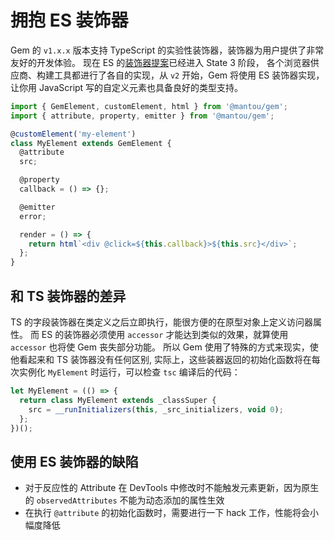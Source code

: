 # 拥抱 ES 装饰器

Gem 的 `v1.x.x` 版本支持 TypeScript 的实验性装饰器，装饰器为用户提供了非常友好的开发体验。
现在 ES 的[装饰器提案](https://github.com/tc39/proposal-decorators)已经进入 State 3 阶段，
各个浏览器供应商、构建工具都进行了各自的实现，从 `v2` 开始，Gem 将使用 ES 装饰器实现，
让你用 JavaScript 写的自定义元素也具备良好的类型支持。

```js 4,6,9,12
import { GemElement, customElement, html } from '@mantou/gem';
import { attribute, property, emitter } from '@mantou/gem';

@customElement('my-element')
class MyElement extends GemElement {
  @attribute
  src;

  @property
  callback = () => {};

  @emitter
  error;

  render = () => {
    return html`<div @click=${this.callback}>${this.src}</div>`;
  };
}
```

## 和 TS 装饰器的差异

TS 的字段装饰器在类定义之后立即执行，能很方便的在原型对象上定义访问器属性。
而 ES 的装饰器必须使用 `accessor` 才能达到类似的效果，就算使用 `accessor` 也将使 Gem 丧失部分功能。
所以 Gem 使用了特殊的方式来现实，使他看起来和 TS 装饰器没有任何区别,
实际上，这些装器返回的初始化函数将在每次实例化 `MyElement` 时运行，可以检查 `tsc` 编译后的代码：

```js
let MyElement = (() => {
  return class MyElement extends _classSuper {
    src = __runInitializers(this, _src_initializers, void 0);
  };
})();
```

## 使用 ES 装饰器的缺陷

- 对于反应性的 Attribute 在 DevTools 中修改时不能触发元素更新，因为原生的 `observedAttributes` 不能为动态添加的属性生效
- 在执行 `@attribute` 的初始化函数时，需要进行一下 hack 工作，性能将会小幅度降低
